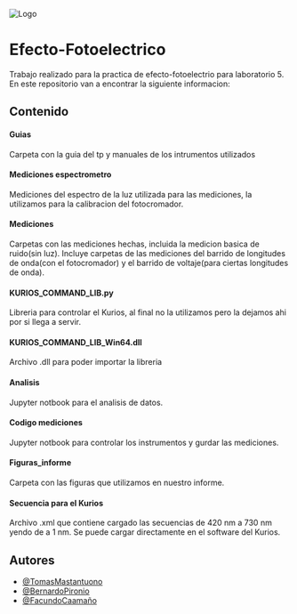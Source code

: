 

![Logo](https://scienceinfo.com/wp-content/uploads/2024/11/Photoelectric-Effect.jpeg)
# Efecto-Fotoelectrico

Trabajo realizado para la practica de efecto-fotoelectrio para laboratorio 5. En este repositorio van a encontrar la siguiente informacion:



## Contenido

#### Guias

Carpeta con la guia del tp y manuales de los intrumentos utilizados

#### Mediciones espectrometro

Mediciones del espectro de la luz utilizada para las mediciones, la utilizamos para la calibracion del fotocromador.

#### Mediciones
Carpetas con las mediciones hechas, incluida la medicion basica de ruido(sin luz). Incluye carpetas de las mediciones del barrido de longitudes de onda(con el fotocromador) y el barrido de voltaje(para ciertas longitudes de onda).

#### KURIOS_COMMAND_LIB.py
Libreria para controlar el Kurios, al final no la utilizamos pero la dejamos ahi por si llega a servir.

#### KURIOS_COMMAND_LIB_Win64.dll
Archivo .dll para poder importar la libreria 

#### Analisis
Jupyter notbook para el analisis de datos.

#### Codigo mediciones
Jupyter notbook para controlar los instrumentos y gurdar las mediciones.

#### Figuras_informe
Carpeta con las figuras que utilizamos en nuestro informe.

#### Secuencia para el Kurios
Archivo .xml que contiene cargado las secuencias de 420 nm a 730 nm yendo de a 1 nm. Se puede cargar directamente en el software del Kurios.


## Autores

- [@TomasMastantuono](https://github.com/TomasMastantuono)
- [@BernardoPironio](https://github.com/BernardoPironio)
- [@FacundoCaamaño]()



